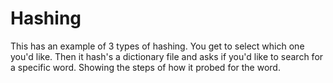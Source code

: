 Hashing
=======

This has an example of 3 types of hashing. You get to select which one you'd like. Then it hash's a dictionary file and asks if you'd  like to search for a specific word. Showing the steps of how it probed for the word.
